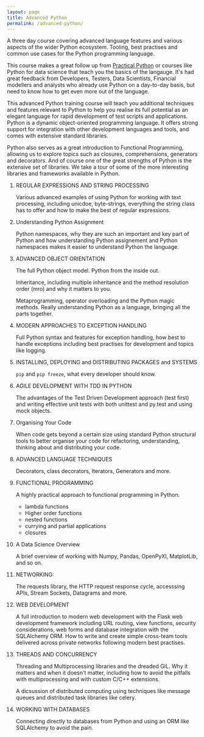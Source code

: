 ```yaml
---
layout: page
title: Advanced Python
permalink: /advanced-python/
---
```


A three day course covering advanced language features and various aspects of the wider
Python ecosystem. Tooling, best practises and common use cases for the Python programming
language.


This course makes a great follow up from [Practical Python](/practical-python) or courses
like Python for data science that teach you the basics of the langauge. It's had great
feedback from Developers, Testers, Data Scientists, Financial modellers and analysts
who already use Python on a day-to-day basis, but need to know how to get even more
out of the language.

This advanced Python training course will teach you additional  techniques and features
relevant to Python to help you realise its full potential as an elegant language for
rapid development of test scripts and applications. Python is a dynamic object-oriented
programming language. It offers strong support for integration with other development
languages and tools, and comes with extensive standard libraries.

Python also serves as a great introduction to Functional Programming, allowing us to
explore topics such as closures, comprehensions, generators and decorators. And of
course one of the great strengths of Python is the extensive set of libraries.  We take
a tour of some of the more interesting libraries and frameworks available in Python.

1. REGULAR EXPRESSIONS AND STRING PROCESSING

    Various advanced examples of using Python for working with text processing, including
    unicdoe, byte-strings, everything the string class has to offer and how to make the
    best of regular expressions.

2. Understanding Python Assignment

    Python namespaces, why they are such an important and key part of Python and how
    understanding Python assignement and Python namespaces makes it easier to understand
    Python the language.

3. ADVANCED OBJECT ORIENTATION

    The full Python object model. Python from the inside out.

    Inheritance, including multiple inheritance and the method resolution order (mro) and
    why it matters to you.

    Metaprogramming, operator overloading and the Python magic methods. Really understanding
    Python as a language, bringing all the parts together.

4. MODERN APPROACHES TO EXCEPTION HANDLING

    Full Python syntax and features for exception handling, how best to handle exceptions
    including best practises for development and topics like logging.


5. INSTALLING, DEPLOYING and DISTRIBUTING PACKAGES and SYSTEMS

    ``pip`` and ``pip freeze``, what every developer should know.


6. AGILE DEVELOPMENT WITH TDD IN PYTHON

    The advantages of the Test Driven Development approach (test first) and writing effective
    unit tests with both unittest and py.test and using mock objects.

7. Organising Your Code

    When code gets beyond a certain size using standard Python structural tools to
    better organise your code for refactoring, understanding, thinking about and
    distributing your code.

8. ADVANCED LANGUAGE TECHNIQUES

    Decorators, class decorators, Iterators,  Generators and more.

9. FUNCTIONAL PROGRAMMING

    A highly practical approach to functional programming in Python.

    * lambda functions
    * Higher order functions
    * nested functions
    * currying and partial applications
    * closures

10. A Data Science Overview

    A brief overview of working with Numpy, Pandas, OpenPyXl, MatplotLib, and so on.

11. NETWORKING:

    The requests library, the HTTP request response cycle, accesssing APIs, Stream Sockets,
    Datagrams and more.

12. WEB DEVELOPMENT

    A full introduction to modern web development with the Flask web development framework
    including URL routing, view functions, security considerations, web forms and database
    integration with the SQLAlchemy ORM. How to write and create simple cross-team tools
    delivered across private networks following modern best practises.

13. THREADS AND CONCURRENCY

    Threading and Multiprocessing libraries and the dreaded GIL. Why it matters and when it
    doesn't matter, including how to avoid the pitfalls with multiprocessing and with
    custom C/C++ extensions.

    A dicsussion of distributed computing using techniques like message queues and distributed
    task libraries like celery.

14. WORKING WITH DATABASES

    Connecting directly to databases from Python and using an ORM like SQLAlchemy to avoid the pain.

